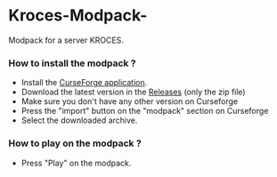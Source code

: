 # Kroces-Modpack-
Modpack for a server KROCES.

### How to install the modpack ?
- Install the [CurseForge application](https://www.curseforge.com/).
- Download the latest version in the [Releases](https://github.com/Steve557mag-fr/Kroces-Modpack-/releases) (only the zip file)
- Make sure you don't have any other version on Curseforge
- Press the "import" button on the "modpack" section on Curseforge
- Select the downloaded archive.


### How to play on the modpack ?
- Press "Play" on the modpack.
